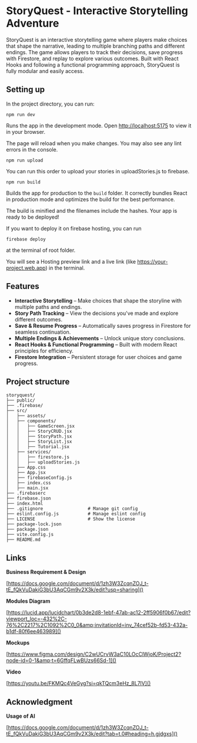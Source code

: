 # **StoryQuest - Interactive Storytelling Adventure**

StoryQuest is an interactive storytelling game where players make choices that shape the narrative, leading to multiple branching paths and different endings. The game allows players to track their decisions, save progress with Firestore, and replay to explore various outcomes. Built with React Hooks and following a functional programming approach, StoryQuest is fully modular and easily access.

## Setting up

In the project directory, you can run:

`npm run dev`

Runs the app in the development mode.
Open [http://localhost:5175](http://localhost:3000) to view it in your browser.

The page will reload when you make changes.
You may also see any lint errors in the console.

`npm run upload`

You can run this order to upload your stories in uploadStories.js to firebase.

`npm run build`

Builds the app for production to the `build` folder.
It correctly bundles React in production mode and optimizes the build for the best performance.

The build is minified and the filenames include the hashes.
Your app is ready to be deployed!

If you want to deploy it on firebase hosting, you can run

`firebase deploy`

at the terminal of root folder.

You will see a Hosting preview link and a live link (like https://your-project.web.app) in the terminal.

## Features

* **Interactive Storytelling** – Make choices that shape the storyline with multiple paths and endings.
* **Story Path Tracking** – View the decisions you've made and explore different outcomes.
* **Save & Resume Progress** – Automatically saves progress in Firestore for seamless continuation.
* **Multiple Endings & Achievements** – Unlock unique story conclusions.
* **React Hooks & Functional Programming** – Built with modern React principles for efficiency.
* **Firestore Integration** – Persistent storage for user choices and game progress.

## Project structure

```
storyquest/
├── public/
├── .firebase/
├── src/
│   ├── assets/
│   ├── components/
│   │   ├── GameScreen.jsx
│   │   ├── StoryCRUD.jsx
│   │   ├── StoryPath.jsx
│   │   ├── StoryList.jsx
│   │   ├── Tutorial.jsx
│   ├── services/
│   │   ├── firestore.js
│   │   ├── uploadStories.js
│   ├── App.css
│   ├── App.jsx
│   ├── firebaseConfig.js
│   ├── index.css
│   ├── main.jsx
├── .firebaserc
├── firebase.json
├── index.html
├── .gitignore                 # Manage git config
├── eslint.config.js           # Manage eslint config
├── LICENSE                    # Show the license
├── package-lock.json
├── package.json
├── vite.config.js
├── README.md
```

## Links

**Business Requirement & Design**

[https://docs.google.com/document/d/1zh3W3ZcqnZOJ_t-tE_fQkVuDakiG3bU3AqCGm9v2X3k/edit?usp=sharing]()

**Modules Diagram**

[https://lucid.app/lucidchart/0b3de2d8-1ebf-47ab-ac12-2ff5906f0b67/edit?viewport_loc=-432%2C-76%2C2217%2C1092%2C0_0&amp;invitationId=inv_74cef52b-fd53-432a-b1df-80f6ee463989]()

**Mockups**

[https://www.figma.com/design/C2wUCrvW3aC10LOcClWjoK/Project2?node-id=0-1&amp;t=6GffqFLwBUzs66Sd-1]()

**Video**

[https://youtu.be/FKMQc4VeGyg?si=qkTQcm3eHz_8L7lV]()

## Acknowledgment

**Usage of AI**

[https://docs.google.com/document/d/1zh3W3ZcqnZOJ_t-tE_fQkVuDakiG3bU3AqCGm9v2X3k/edit?tab=t.0#heading=h.gjdgxs]()
